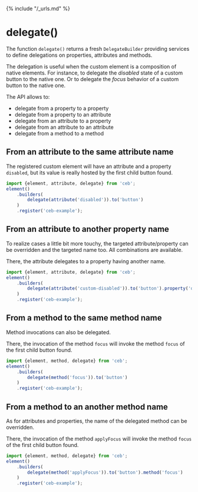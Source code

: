 {% include "/_urls.md" %}
# delegate()

The function `delegate()` returns a fresh `DelegateBuilder` providing services to define delegations on properties, attributes and methods.

The delegation is useful when the custom element is a composition of native elements.
For instance, to delegate the _disabled_ state of a custom button to the native one.
Or to delegate the _focus_ behavior of a custom button to the native one.

The API allows to:

- delegate from a property to a property
- delegate from a property to an attribute
- delegate from an attribute to a property
- delegate from an attribute to an attribute
- delegate from a method to a method

## From an attribute to the same attribute name

The registered custom element will have an attribute and a property `disabled`,
but its value is really hosted by the first child button found.

```javascript
import {element, attribute, delegate} from 'ceb';
element()
    .builders(
        delegate(attribute('disabled')).to('button')
    )
    .register('ceb-example');
```

## From an attribute to another property name

To realize cases a little bit more touchy, the targeted attribute/property can be overridden and the targeted name too. 
All combinations are available.

There, the attribute delegates to a property having another name.

```javascript
import {element, attribute, delegate} from 'ceb';
element()
    .builders(
        delegate(attribute('custom-disabled')).to('button').property('disabled')
    )
    .register('ceb-example');
```

## From a method to the same method name

Method invocations can also be delegated. 

There, the invocation of the method `focus` will invoke the method `focus` of the first child button found.

```javascript
import {element, method, delegate} from 'ceb';
element()
    .builders(
        delegate(method('focus')).to('button')
    )
    .register('ceb-example');
```

## From a method to an another method name

As for attributes and properties, the name of the delegated method can be overridden. 

There, the invocation of the method `applyFocus` will invoke the method `focus` of the first child button found.

```javascript
import {element, method, delegate} from 'ceb';
element()
    .builders(
        delegate(method('applyFocus')).to('button').method('focus')
    )
    .register('ceb-example');
```
